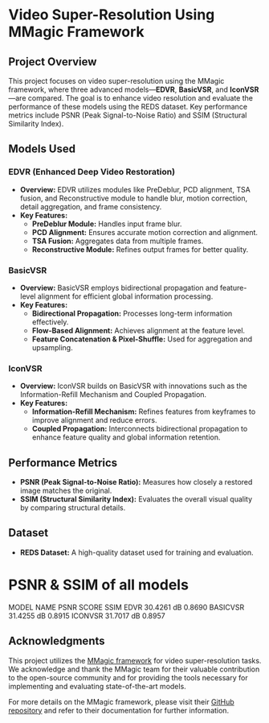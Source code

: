 
# Video Super-Resolution Using MMagic Framework

## Project Overview

This project focuses on video super-resolution using the MMagic framework, where three advanced models—**EDVR**, **BasicVSR**, and **IconVSR**—are compared. The goal is to enhance video resolution and evaluate the performance of these models using the REDS dataset. Key performance metrics include PSNR (Peak Signal-to-Noise Ratio) and SSIM (Structural Similarity Index).

## Models Used

### EDVR (Enhanced Deep Video Restoration)

- **Overview:** EDVR utilizes modules like PreDeblur, PCD alignment, TSA fusion, and Reconstructive module to handle blur, motion correction, detail aggregation, and frame consistency.
- **Key Features:**
  - **PreDeblur Module:** Handles input frame blur.
  - **PCD Alignment:** Ensures accurate motion correction and alignment.
  - **TSA Fusion:** Aggregates data from multiple frames.
  - **Reconstructive Module:** Refines output frames for better quality.

### BasicVSR

- **Overview:** BasicVSR employs bidirectional propagation and feature-level alignment for efficient global information processing.
- **Key Features:**
  - **Bidirectional Propagation:** Processes long-term information effectively.
  - **Flow-Based Alignment:** Achieves alignment at the feature level.
  - **Feature Concatenation & Pixel-Shuffle:** Used for aggregation and upsampling.

### IconVSR

- **Overview:** IconVSR builds on BasicVSR with innovations such as the Information-Refill Mechanism and Coupled Propagation.
- **Key Features:**
  - **Information-Refill Mechanism:** Refines features from keyframes to improve alignment and reduce errors.
  - **Coupled Propagation:** Interconnects bidirectional propagation to enhance feature quality and global information retention.

## Performance Metrics

- **PSNR (Peak Signal-to-Noise Ratio):** Measures how closely a restored image matches the original.
- **SSIM (Structural Similarity Index):** Evaluates the overall visual quality by comparing structural details.

## Dataset

- **REDS Dataset:** A high-quality dataset used for training and evaluation.


# PSNR & SSIM of all models
MODEL NAME	  PSNR SCORE	  SSIM
EDVR	      30.4261 dB	  0.8690
BASICVSR	  31.4255 dB	  0.8915
ICONVSR	    31.7017 dB	  0.8957



## Acknowledgments

This project utilizes the [MMagic framework](https://github.com/open-mmlab/mmagic) for video super-resolution tasks. We acknowledge and thank the MMagic team for their valuable contribution to the open-source community and for providing the tools necessary for implementing and evaluating state-of-the-art models.

For more details on the MMagic framework, please visit their [GitHub repository](https://github.com/open-mmlab/mmagic) and refer to their documentation for further information.




